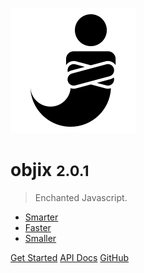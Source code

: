 <!-- _coverpage.md -->

![logo](/docs/objix.png)

# objix <small>2.0.1</small>

> Enchanted Javascript.

- [Smarter](/docs/api)
- [Faster](/docs/bench)
- [Smaller](https://github.com/mattaylor/objix)

[Get Started](/#objix)
[API Docs](/docs/api)
[GitHub](https://github.com/mattaylor/objix)
